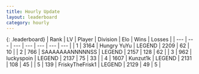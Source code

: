 ```yaml
---
title: Hourly Update
layout: leaderboard
category: hourly
---
```


{: .leaderboard}
| Rank | LV | Player | Division | Elo | Wins | Losses |
| --- | --- | --- | --- | --- | --- | --- |
| <span data-change="0">1</span> | 3164 | <span title="ID: 164871">Hungry YuYu</span> | LEGEND | <span data-change="3">2209</span> | <span data-change="1">62</span> | <span data-change="0">10</span> |
| <span data-change="0">2</span> | 766 | <span title="ID: 174294">SAAAAAAANNNNNSS</span> | LEGEND | <span data-change="0">2157</span> | <span data-change="0">128</span> | <span data-change="0">62</span> |
| <span data-change="8">3</span> | 962 | <span title="ID: 512212">luckyspoin</span> | LEGEND | <span data-change="44">2137</span> | <span data-change="6">75</span> | <span data-change="0">33</span> |
| <span data-change="-1">4</span> | 1607 | <span title="ID: 392407">Kunzut1k</span> | LEGEND | <span data-change="0">2131</span> | <span data-change="0">108</span> | <span data-change="0">45</span> |
| <span data-change="-1">5</span> | 139 | <span title="ID: 196788">FriskyTheFrisk1</span> | LEGEND | <span data-change="0">2129</span> | <span data-change="0">49</span> | <span data-change="0">5</span> |